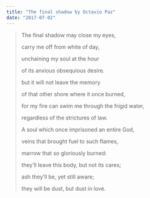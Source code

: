 ```yaml
---
title: "The final shadow by Octavio Paz"
date: "2017-07-02"
---
```


> The final shadow may close my eyes,
> 
> carry me off from white of day,
> 
> unchaining my soul at the hour
> 
> of its anxious obsequious desire.
> 
> but it will not leave the memory
> 
> of that other shore where it once burned,
> 
> for my fire can swim me through the frigid water,
> 
> regardless of the strictures of law.
> 
> A soul which once imprisoned an entire God,
> 
> veins that brought fuel to such flames,
> 
> marrow that so gloriously burned:
> 
> they’ll leave this body, but not its cares;
> 
> ash they’ll be, yet still aware;
> 
> they will be dust, but dust in love.
